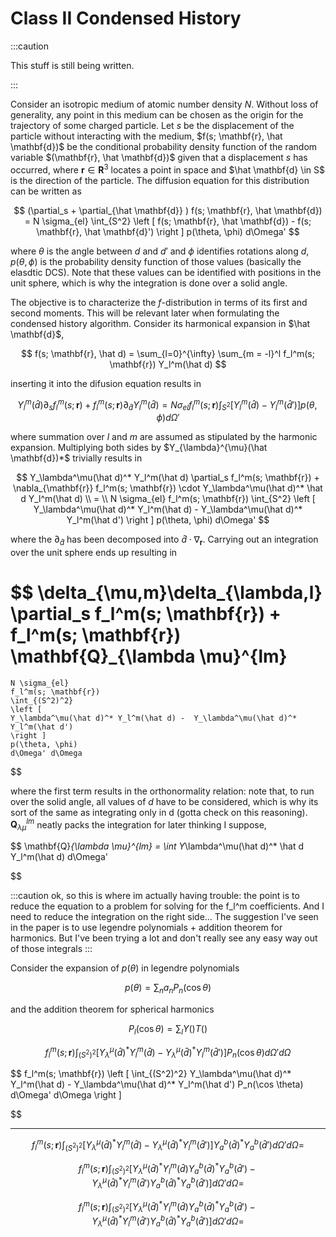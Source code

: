 # Class II Condensed History

:::caution

This stuff is still being written.

:::


Consider an isotropic medium of atomic number density $N$.
Without loss of generality, any point in this medium can be chosen as the origin for the trajectory of some charged particle. 
Let $s$ be the displacement of the particle without interacting with the medium, $f(s; \mathbf{r}, \hat \mathbf{d})$ be the conditional probability density function of the random variable $(\mathbf{r}, \hat \mathbf{d})$ given that a displacement $s$ has occurred, where $\mathbf{r}  \in \mathbf{R}^3$ locates a point in space and $\hat \mathbf{d} \in S$ is the direction of the particle. The diffusion equation for this distribution can be written as

$$
    (\partial_s + \partial_{\hat \mathbf{d}} ) f(s; \mathbf{r}, \hat \mathbf{d})
    =
    N \sigma_{el} \int_{S^2} 
    \left [  
    f(s; \mathbf{r}, \hat \mathbf{d}) - f(s; \mathbf{r}, \hat \mathbf{d}') 
    \right ] 
    p(\theta, \phi)
    d\Omega'
$$

where $\theta$ is the angle between $d$ and $d'$ and $\phi$ identifies rotations along $d$, $p(\theta, \phi)$ is the probability density function of those values (basically the elasdtic DCS). Note that these values can be identified with positions in the unit sphere, which is why the integration is done over a solid angle. 

The objective is to characterize the $f$-distribution in terms of its first and second moments. This will be relevant later when formulating the condensed history algorithm. Consider its harmonical expansion in $\hat \mathbf{d}$,
 

$$
    f(s; \mathbf{r}, \hat d) = \sum_{l=0}^{\infty} \sum_{m = -l}^l f_l^m(s; \mathbf{r}) Y_l^m(\hat d)
$$


inserting it into the difusion equation results in

$$
    Y_l^m(\hat d) \partial_s f_l^m(s; \mathbf{r})
    +
    f_l^m(s; \mathbf{r}) \partial_{\hat d} Y_l^m(\hat d)
    = 
    N \sigma_{el} 
    f_l^m(s; \mathbf{r})
    \int_{S^2}
    \left [  
    Y_l^m(\hat d) -  Y_l^m(\hat d') 
    \right ] 
    p(\theta, \phi)
    d\Omega'
$$

where summation over $l$ and $m$ are assumed as stipulated by the harmonic expansion. Multiplying both sides by $Y_{\lambda}^{\mu}(\hat \mathbf{d})*$ trivially results in



$$
    Y_\lambda^\mu(\hat d)^* Y_l^m(\hat d) \partial_s f_l^m(s; \mathbf{r})
    +
    \nabla_{\mathbf{r}} f_l^m(s; \mathbf{r}) \cdot Y_\lambda^\mu(\hat d)^* \hat d Y_l^m(\hat d)
    \\
   =  \\
    N \sigma_{el} 
    f_l^m(s; \mathbf{r})
    \int_{S^2}
    \left [  
    Y_\lambda^\mu(\hat d)^* Y_l^m(\hat d) -  Y_\lambda^\mu(\hat d)^* Y_l^m(\hat d') 
    \right ] 
    p(\theta, \phi)
    d\Omega'
$$

where the $\partial_{\hat d}$ has been decomposed into $\hat d \cdot \nabla_{\mathbf{r}}$. Carrying out an integration over the unit sphere ends up resulting in 

$$
    \delta_{\mu,m}\delta_{\lambda,l} \partial_s f_l^m(s; \mathbf{r})
    +
    f_l^m(s; \mathbf{r}) \mathbf{Q}_{\lambda \mu}^{lm}
   =  
    N \sigma_{el} 
    f_l^m(s; \mathbf{r})
    \int_{(S^2)^2}
    \left [  
    Y_\lambda^\mu(\hat d)^* Y_l^m(\hat d) -  Y_\lambda^\mu(\hat d)^* Y_l^m(\hat d') 
    \right ] 
    p(\theta, \phi)
    d\Omega' d\Omega
$$


where the first term results in the orthonormality relation: note that, to run over the solid angle, all values of $d$ have to be considered, which is why its sort of the same as integrating only in d (gotta check on this reasoning). $\mathbf{Q}_{\lambda \mu}^{lm}$ neatly packs the integration for later thinking I suppose,

$$
\mathbf{Q}_{\lambda \mu}^{lm} = \int Y_\lambda^\mu(\hat d)^* \hat d Y_l^m(\hat d) d\Omega'

$$



:::caution
ok, so this is where im actually having trouble: the point is to reduce the equation to a problem for solving for the f_l^m coefficients. And I need to reduce the integration on the right side... The suggestion I've seen in the paper is to use legendre polynomials + addition theorem for harmonics. But I've been trying a lot and don't really see any easy way out of those integrals
:::

Consider the expansion of $p(\theta)$ in legendre polynomials


$$
    p(\theta) = \sum_n a_n P_n(\cos \theta)
$$

and the addition theorem for spherical harmonics

$$    
P_l(\cos \theta) = \sum_{l} Y()T()
$$


$$
    f_l^m(s; \mathbf{r})
    \int_{(S^2)^2}
    \left [  
    Y_\lambda^\mu(\hat d)^* Y_l^m(\hat d) -  Y_\lambda^\mu(\hat d)^* Y_l^m(\hat d') 
    \right ] 
    P_n(\cos \theta)
    d\Omega' d\Omega
$$

$$
    f_l^m(s; \mathbf{r})
    \left [ 
    \int_{(S^2)^2}
    Y_\lambda^\mu(\hat d)^* Y_l^m(\hat d) -  Y_\lambda^\mu(\hat d)^* Y_l^m(\hat d') 
    P_n(\cos \theta)
    d\Omega' d\Omega
    \right ] 

$$

---

$$
    f_l^m(s; \mathbf{r})
    \int_{(S^2)^2}
    \left [  
    Y_\lambda^\mu(\hat d)^* Y_l^m(\hat d) -  Y_\lambda^\mu(\hat d)^* Y_l^m(\hat d') 
    \right ] 
    Y_a^b(\hat d)^*Y_a^b(\hat d') 
    d\Omega' d\Omega
    =
$$

$$
    f_l^m(s; \mathbf{r})
    \int_{(S^2)^2}
    \left [  
    Y_\lambda^\mu(\hat d)^* Y_l^m(\hat d)Y_a^b(\hat d)^*Y_a^b(\hat d')  -  Y_\lambda^\mu(\hat d)^* Y_l^m(\hat d')Y_a^b(\hat d)^*Y_a^b(\hat d')  
    \right ] 
    d\Omega' d\Omega
    =
$$

$$
    f_l^m(s; \mathbf{r})
    \int_{(S^2)^2}
    \left [  
    Y_\lambda^\mu(\hat d)^* Y_l^m(\hat d)Y_a^b(\hat d)^*Y_a^b(\hat d')  -  Y_\lambda^\mu(\hat d)^* Y_l^m(\hat d')Y_a^b(\hat d)^*Y_a^b(\hat d')  
    \right ] 
    d\Omega' d\Omega
    =
$$